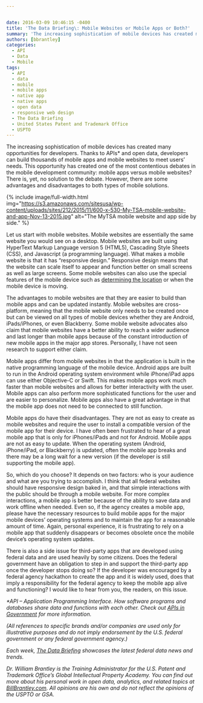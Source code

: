 ```yaml
---


date: 2016-03-09 10:46:15 -0400
title: 'The Data Briefing\: Mobile Websites or Mobile Apps or Both?'
summary: 'The increasing sophistication of mobile devices has created many opportunities for developers. Thanks to APIs* and open data, developers can build thousands of mobile apps and mobile websites to meet users&rsquo; needs. This opportunity has created one of the most contentious debates in the mobile development community\: mobile apps versus mobile websites? There is, yet,'
authors: [bbrantley]
categories:
  - API
  - Data
  - Mobile
tags:
  - API
  - data
  - mobile
  - mobile apps
  - native app
  - native apps
  - open data
  - responsive web design
  - The Data Briefing
  - United States Patent and Trademark Office
  - USPTO
---
```


The increasing sophistication of mobile devices has created many opportunities for developers. Thanks to APIs* and open data, developers can build thousands of mobile apps and mobile websites to meet users’ needs. This opportunity has created one of the most contentious debates in the mobile development community: mobile apps versus mobile websites? There is, yet, no solution to the debate. However, there are some advantages and disadvantages to both types of mobile solutions.


{% include image/full-width.html img="https://s3.amazonaws.com/sitesusa/wp-content/uploads/sites/212/2015/11/600-x-530-My-TSA-mobile-website-and-app-Nov-13-2015.jpg" alt="The MyTSA mobile website and app side by side." %}

Let us start with mobile websites. Mobile websites are essentially the same website you would see on a desktop. Mobile websites are built using HyperText Markup Language version 5 (HTML5), Cascading Style Sheets (CSS), and Javascript (a programming language). What makes a mobile website is that it has “responsive design.” Responsive design means that the website can scale itself to appear and function better on small screens as well as large screens. Some mobile websites can also use the special features of the mobile device such as [determining the location](https://www.WHATEVER/2015/11/23/wherever-you-go-there-we-are-the-geolocation-api/) or when the mobile device is moving.

The advantages to mobile websites are that they are easier to build than mobile apps and can be updated instantly. Mobile websites are cross-platform, meaning that the mobile website only needs to be created once but can be viewed on all types of mobile devices whether they are Android, iPads/iPhones, or even Blackberry. Some mobile website advocates also claim that mobile websites have a better ability to reach a wider audience and last longer than mobile apps because of the constant introduction of new mobile apps in the major app stores. Personally, I have not seen research to support either claim.

Mobile apps differ from mobile websites in that the application is built in the native programming language of the mobile device. Android apps are built to run in the Android operating system environment while iPhone/iPad apps can use either Objective-C or Swift. This makes mobile apps work much faster than mobile websites and allows for better interactivity with the user. Mobile apps can also perform more sophisticated functions for the user and are easier to personalize. Mobile apps also have a great advantage in that the mobile app does not need to be connected to still function.

Mobile apps do have their disadvantages. They are not as easy to create as mobile websites and require the user to install a compatible version of the mobile app for their device. I have often been frustrated to hear of a great mobile app that is only for iPhones/iPads and not for Android. Mobile apps are not as easy to update. When the operating system (Android, iPhone/iPad, or Blackberry) is updated, often the mobile app breaks and there may be a long wait for a new version (if the developer is still supporting the mobile app).

So, which do you choose? It depends on two factors: who is your audience and what are you trying to accomplish. I think that all federal websites should have responsive design baked in, and that simple interactions with the public should be through a mobile website. For more complex interactions, a mobile app is better because of the ability to save data and work offline when needed. Even so, if the agency creates a mobile app, please have the necessary resources to build mobile apps for the major mobile devices’ operating systems and to maintain the app for a reasonable amount of time. Again, personal experience, it is frustrating to rely on a mobile app that suddenly disappears or becomes obsolete once the mobile device’s operating system updates.

There is also a side issue for third-party apps that are developed using federal data and are used heavily by some citizens. Does the federal government have an obligation to step in and support the third-party app once the developer stops doing so? If the developer was encouraged by a federal agency hackathon to create the app and it is widely used, does that imply a responsibility for the federal agency to keep the mobile app alive and functioning? I would like to hear from you, the readers, on this issue.

_*API – Application Programming Interface. How software programs and databases share data and functions with each other. Check out [APIs in Government](https://www.WHATEVER/2013/04/30/apis-in-government/) for more information._

_(All references to specific brands and/or companies are used only for illustrative purposes and do not imply endorsement by the U.S. federal government or any federal government agency.)_

_Each week, [The Data Briefing](https://www.WHATEVER/tag/the-data-briefing/) showcases the latest federal data news and trends._

_Dr. William Brantley is the Training Administrator for the U.S. Patent and Trademark Office’s Global Intellectual Property Academy. You can find out more about his personal work in open data, analytics, and related topics at [BillBrantley.com](http://billbrantley.com/). All opinions are his own and do not reflect the opinions of the USPTO or GSA._